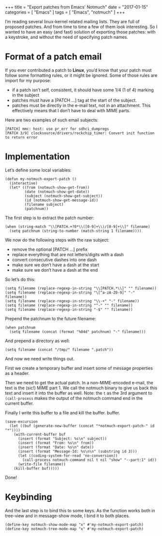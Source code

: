 +++
title = "Export patches from Emacs' Notmuch"
date = "2017-01-15"
categories = [ "Emacs" ]
tags = [ "Emacs", "notmuch" ]
+++

I&rsquo;m reading several linux-kernel related mailing lists. They are full
of proposed patches. And from time to time a few of them look
interesting. So I wanted to have an easy (and fast) solution of
exporting those patches: with a keystroke, and without the need
of specifying patch names.

<!--more-->

# Format of a patch email

If you ever contributed a patch to **Linux**, you&rsquo;d know that your patch
must follow some formatting rules, or it might be ignored. Some of those
rules are import for my purpose:

-   if a patch isn&rsquo;t self, consistent, it should have some 1/4 (1 of 4)
    marking in the subject
-   patches must have a [PATCH &#x2026;] tag at the start of the subject.
-   patches must be directly in the e-mail text, not in an attachment.
    This effectively means that I don&rsquo;t have to deal with MIME parts.

Here are two examples of such email subjects:

    [PATCH] mmc: host: use pr_err for sdhci_dumpregs
    [PATCH 3/9] clocksource/drivers/rockchip_timer: Convert init function to return error

# Implementation

Let&rsquo;s define some local variables:

    (defun my-notmuch-export-patch ()
      (interactive)
      (let* ((from (notmuch-show-get-from))
             (date (notmuch-show-get-date))
             (subject (notmuch-show-get-subject))
             (id (notmuch-show-get-message-id))
             (filename subject)
             (patchnum))

The first step is to extract the patch number:

    (when (string-match "\\[PATCH.+?0*\\([0-9]+\\)/[0-9]+\\]" filename)
      (setq patchnum (string-to-number (match-string 1 filename))))

We now do the following steps with the raw subject:

-   remove the optional [PATCH &#x2026;] prefix
-   replace everything that are not letters/digits with a dash
-   convert consecutive dashes into one dash
-   make sure we don&rsquo;t have a dash at the start
-   make sure we don&rsquo;t have a dash at the end

So let&rsquo;s do this:

    (setq filename (replace-regexp-in-string "\\[PATCH.*\\]" "" filename))
    (setq filename (replace-regexp-in-string "\[^a-zA-Z0-9]" "-" filename))
    (setq filename (replace-regexp-in-string "\\-+" "-" filename))
    (setq filename (replace-regexp-in-string "^-" "" filename))
    (setq filename (replace-regexp-in-string "-$" "" filename))

Prepend the patchnum to the future filename:

    (when patchnum
      (setq filename (concat (format "%04d" patchnum) "-" filename)))

And prepend a directory as well:

    (setq filename (concat "/tmp/" filename ".patch"))

And now we need write things out.

First we create a temporary buffer and insert some of message properties
as a header.

Then we need to get the actual patch. In a non-MIME-encoded e-mail,
the text is the (sic!) MIME part 1. We call the notmuch binary to give
us back this text and insert it into the buffer as well. Note: the `t`
as the 3rd argument to `(call-process` makes the output of the notmuch
command end in the current buffer.

Finally I write this buffer to a file and kill the buffer.
buffer.

    (save-excursion
      (let ((buf (generate-new-buffer (concat "*notmuch-export-patch-" id "*"))))
        (with-current-buffer buf
          (insert (format "Subject: %s\n" subject))
          (insert (format "From: %s\n" from))
          (insert (format "Date: %s\n" date))
          (insert (format "Message-Id: %s\n\n" (substring id 3)))
          (let ((coding-system-for-read 'no-conversion))
            (call-process notmuch-command nil t nil "show" "--part:1" id))
          (write-file filename))
        (kill-buffer buf)))))

Done!

# Keybinding

And the last step is to bind this to some keys. As the function works
both in tree-view and in message-show mode, I bind it to both places.

    (define-key notmuch-show-mode-map "x" #'my-notmuch-export-patch)
    (define-key notmuch-tree-mode-map "x" #'my-notmuch-export-patch)
